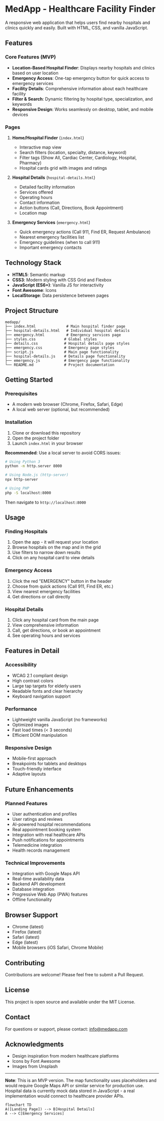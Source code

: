 # MedApp - Healthcare Facility Finder

A responsive web application that helps users find nearby hospitals and clinics quickly and easily. Built with HTML, CSS, and vanilla JavaScript.

## Features

### Core Features (MVP)
- **Location-Based Hospital Finder**: Displays nearby hospitals and clinics based on user location
- **Emergency Access**: One-tap emergency button for quick access to emergency services
- **Facility Details**: Comprehensive information about each healthcare facility
- **Filter & Search**: Dynamic filtering by hospital type, specialization, and keywords
- **Responsive Design**: Works seamlessly on desktop, tablet, and mobile devices

### Pages
1. **Home/Hospital Finder** (`index.html`)
   - Interactive map view
   - Search filters (location, specialty, distance, keyword)
   - Filter tags (Show All, Cardiac Center, Cardiology, Hospital, Pharmacy)
   - Hospital cards grid with images and ratings

2. **Hospital Details** (`hospital-details.html`)
   - Detailed facility information
   - Services offered
   - Operating hours
   - Contact information
   - Action buttons (Call, Directions, Book Appointment)
   - Location map

3. **Emergency Services** (`emergency.html`)
   - Quick emergency actions (Call 911, Find ER, Request Ambulance)
   - Nearest emergency facilities list
   - Emergency guidelines (when to call 911)
   - Important emergency contacts

## Technology Stack

- **HTML5**: Semantic markup
- **CSS3**: Modern styling with CSS Grid and Flexbox
- **JavaScript (ES6+)**: Vanilla JS for interactivity
- **Font Awesome**: Icons
- **LocalStorage**: Data persistence between pages

## Project Structure

```
medapp/
├── index.html              # Main hospital finder page
├── hospital-details.html   # Individual hospital details
├── emergency.html          # Emergency services page
├── styles.css             # Global styles
├── details.css            # Hospital details page styles
├── emergency.css          # Emergency page styles
├── script.js              # Main page functionality
├── hospital-details.js    # Details page functionality
├── emergency.js           # Emergency page functionality
└── README.md              # Project documentation
```

## Getting Started

### Prerequisites
- A modern web browser (Chrome, Firefox, Safari, Edge)
- A local web server (optional, but recommended)

### Installation

1. Clone or download this repository
2. Open the project folder
3. Launch `index.html` in your browser

**Recommended**: Use a local server to avoid CORS issues:

```bash
# Using Python 3
python -m http.server 8000

# Using Node.js (http-server)
npx http-server

# Using PHP
php -S localhost:8000
```

Then navigate to `http://localhost:8000`

## Usage

### Finding Hospitals
1. Open the app - it will request your location
2. Browse hospitals on the map and in the grid
3. Use filters to narrow down results
4. Click on any hospital card to view details

### Emergency Access
1. Click the red "EMERGENCY" button in the header
2. Choose from quick actions (Call 911, Find ER, etc.)
3. View nearest emergency facilities
4. Get directions or call directly

### Hospital Details
1. Click any hospital card from the main page
2. View comprehensive information
3. Call, get directions, or book an appointment
4. See operating hours and services

## Features in Detail

### Accessibility
- WCAG 2.1 compliant design
- High contrast colors
- Large tap targets for elderly users
- Readable fonts and clear hierarchy
- Keyboard navigation support

### Performance
- Lightweight vanilla JavaScript (no frameworks)
- Optimized images
- Fast load times (< 3 seconds)
- Efficient DOM manipulation

### Responsive Design
- Mobile-first approach
- Breakpoints for tablets and desktops
- Touch-friendly interface
- Adaptive layouts

## Future Enhancements

### Planned Features
- User authentication and profiles
- User ratings and reviews
- AI-powered hospital recommendations
- Real appointment booking system
- Integration with real healthcare APIs
- Push notifications for appointments
- Telemedicine integration
- Health records management

### Technical Improvements
- Integration with Google Maps API
- Real-time availability data
- Backend API development
- Database integration
- Progressive Web App (PWA) features
- Offline functionality

## Browser Support

- Chrome (latest)
- Firefox (latest)
- Safari (latest)
- Edge (latest)
- Mobile browsers (iOS Safari, Chrome Mobile)

## Contributing

Contributions are welcome! Please feel free to submit a Pull Request.

## License

This project is open source and available under the MIT License.

## Contact

For questions or support, please contact: info@medapp.com

## Acknowledgments

- Design inspiration from modern healthcare platforms
- Icons by Font Awesome
- Images from Unsplash

---

**Note**: This is an MVP version. The map functionality uses placeholders and would require Google Maps API or similar service for production use. Hospital data is currently mock data stored in JavaScript - a real implementation would connect to healthcare provider APIs.

```mermaid
flowchart TD
A([Landing Page]) --> B[Hospital Details]
A --> C[Emergency Services]
```
